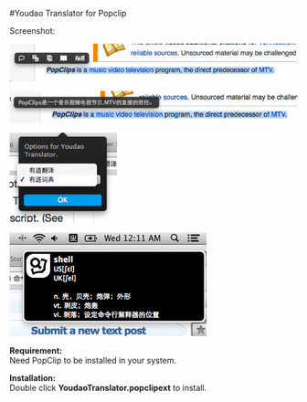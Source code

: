 #Youdao Translator for Popclip

Screenshot:

![screen shot 1](1.PNG)

![screen shot 2](2.PNG)

![screen shot 3](3.PNG)

![screen shot 4](4.PNG)

**Requirement:**  
Need PopClip to be installed in your system.

**Installation:**  
Double click **YoudaoTranslator.popclipext** to install.